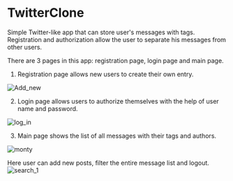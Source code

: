 # TwitterClone
Simple Twitter-like app that can store user's messages with tags. 
Registration and authorization allow the user to separate his messages from other users.

There are 3 pages in this app: registration page, login page and main page.

1) Registration page allows new users to create their own entry.

![Add_new](https://user-images.githubusercontent.com/55657036/80872837-312d9580-8cbd-11ea-9cc5-fa660b300fd2.JPG)

2) Login page allows users to authorize themselves with the help of user name and password.

![log_in](https://user-images.githubusercontent.com/55657036/80872838-312d9580-8cbd-11ea-84e8-7710e9c14e26.JPG)

3) Main page shows the list of all messages with their tags and authors.

![monty](https://user-images.githubusercontent.com/55657036/80872839-312d9580-8cbd-11ea-9b01-f31bfc0b0846.JPG)

Here user can add new posts, filter the entire message list and logout.
![search_1](https://user-images.githubusercontent.com/55657036/80872836-2ffc6880-8cbd-11ea-8c71-79046eb81ebd.JPG)
